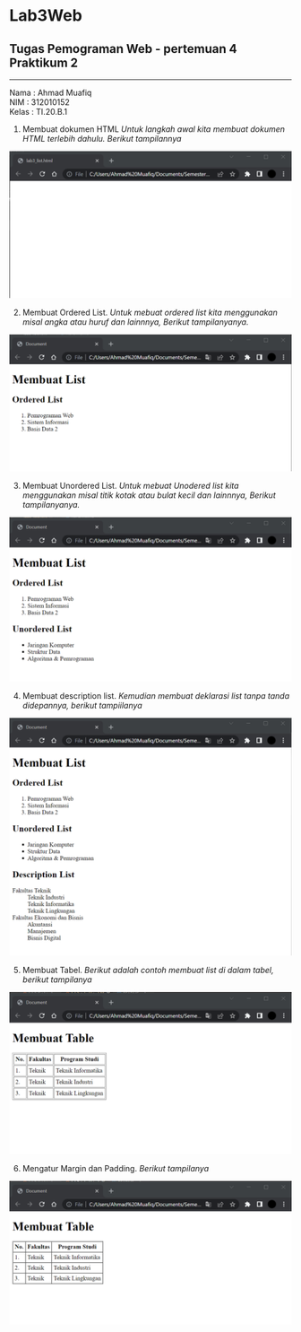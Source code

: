 # Lab3Web
## Tugas Pemograman Web - pertemuan 4 Praktikum 2

<hr>

Nama  : Ahmad Muafiq<br>
NIM   : 312010152<br>
Kelas : TI.20.B.1<br>

1. Membuat dokumen HTML
*Untuk langkah awal kita membuat dokumen HTML terlebih dahulu. Berikut tampilannya*<br>

![Gambar title HTML dasar](pictures/1.png)

2. Membuat Ordered List.
*Untuk mebuat ordered list kita menggunakan misal angka atau huruf dan lainnnya, Berikut tampilanyanya.*

![Gambar title HTML dasar](pictures/2.png)

3. Membuat Unordered List.
*Untuk mebuat Unodered list kita menggunakan misal titik kotak atau bulat kecil dan lainnnya, Berikut tampilanyanya.*

![Gambar title HTML dasar](pictures/3.png)

4. Membuat description list.
*Kemudian membuat deklarasi list tanpa tanda didepannya, berikut tampiilanya*

![Gambar title HTML dasar](pictures/4.png)

5. Membuat Tabel.
*Berikut adalah contoh membuat list di dalam tabel, berikut tampilanya*

![Gambar title HTML dasar](pictures/5.png)

6. Mengatur Margin dan Padding.
*Berikut tampilanya*

![Gambar title HTML dasar](pictures/6.png)
